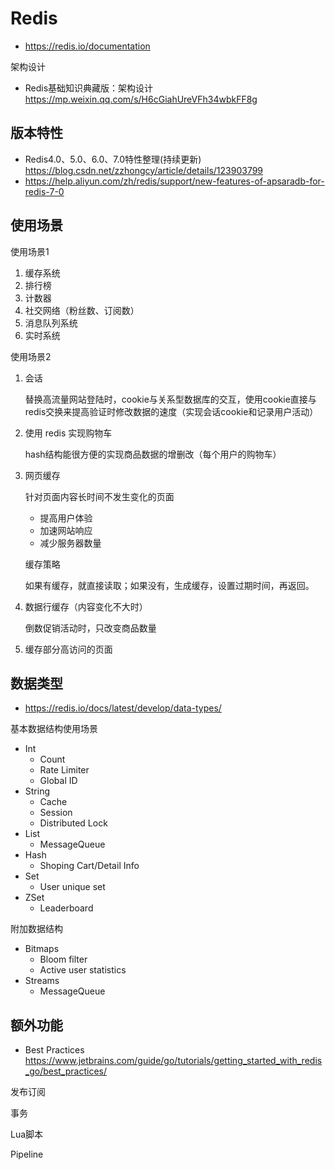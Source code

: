 # Redis
- https://redis.io/documentation

架构设计
- Redis基础知识典藏版：架构设计 https://mp.weixin.qq.com/s/H6cGiahUreVFh34wbkFF8g


## 版本特性
- Redis4.0、5.0、6.0、7.0特性整理(持续更新) https://blog.csdn.net/zzhongcy/article/details/123903799
- https://help.aliyun.com/zh/redis/support/new-features-of-apsaradb-for-redis-7-0


## 使用场景
使用场景1
1. 缓存系统
2. 排行榜
3. 计数器
4. 社交网络（粉丝数、订阅数）
5. 消息队列系统
6. 实时系统

使用场景2
1. 会话
    
    替换高流量网站登陆时，cookie与关系型数据库的交互，使用cookie直接与redis交换来提高验证时修改数据的速度（实现会话cookie和记录用户活动）
    
2. 使用 redis 实现购物车
    
    hash结构能很方便的实现商品数据的增删改（每个用户的购物车）
    
3. 网页缓存
    
    针对页面内容长时间不发生变化的页面
    
    - 提高用户体验
    - 加速网站响应
    - 减少服务器数量
    
    缓存策略
    
    如果有缓存，就直接读取；如果没有，生成缓存，设置过期时间，再返回。
    
4. 数据行缓存（内容变化不大时）
    
    倒数促销活动时，只改变商品数量
    
5. 缓存部分高访问的页面

## 数据类型
- https://redis.io/docs/latest/develop/data-types/

基本数据结构使用场景
- Int
  - Count
  - Rate Limiter
  - Global ID
- String
  - Cache
  - Session
  - Distributed Lock
- List
  - MessageQueue
- Hash
  - Shoping Cart/Detail Info
- Set
  - User unique set
- ZSet
  - Leaderboard

附加数据结构
- Bitmaps
  - Bloom filter
  - Active user statistics
- Streams
  - MessageQueue

## 额外功能
- Best Practices https://www.jetbrains.com/guide/go/tutorials/getting_started_with_redis_go/best_practices/

发布订阅

事务

Lua脚本

Pipeline
